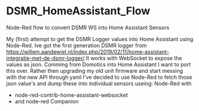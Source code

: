 # DSMR_HomeAssistant_Flow
Node-Red flow to convert DSMR WS into Home Assistant Sensors

My (first) attempt to get the DSMR Logger values into Home Assistant using Node-Red. 
Ive got the first generation DSMR logger from 
https://willem.aandewiel.nl/index.php/2019/02/11/home-assistant-integratie-met-de-dsmr-logger/
It works with WebSocket to expose the values as json. Comming from Domotics into Home Assistant I want to port this over.
Rather then upgrading my old unit firmware and start messing with the new API through yaml I've decided to use Node-Red to fetch those json value's and dump these into individual sensors useing:
Node-Red with
 - node-red-contrib-home-assistant-websocket
 - and node-red Companion

